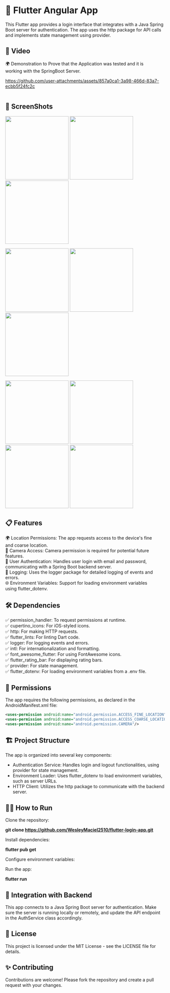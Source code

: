 # 🚀 Flutter Angular App
This Flutter app provides a login interface that integrates with a Java Spring Boot server for authentication. 
The app uses the http package for API calls and implements state management using provider.

## 📱 Video
<ul style="list-style-type: none; padding: 0; margin: 0; display: flex; flex-wrap: wrap;">
  <li style="margin-right: 20px;">🌍 Demonstration to Prove that the Application was tested and it is working with the SpringBoot Server.</li>

https://github.com/user-attachments/assets/857a0ca1-3a98-466d-83a7-ecbb5f24fc2c

</ul>

## 📱 ScreenShots

<p align="left">
  <img src="https://github.com/user-attachments/assets/f416c912-d907-46f7-880f-ca3ad3d8fdcf" width="200" />
  <img src="https://github.com/user-attachments/assets/94529a21-bed8-4e63-ab68-0535f2539dfa" width="200" />
  <img src="https://github.com/user-attachments/assets/6e120ad5-ff40-4bb7-8bba-e1aeb0597d18" width="200" />
</p>

<p align="left">
  <img src="https://github.com/user-attachments/assets/cc92b3fa-efb9-416a-8422-30b4a12cbe17" width="200" />
  <img src="https://github.com/user-attachments/assets/99dcc463-0d12-4ed4-9921-f3f436d520b2" width="200" />
  <img src="https://github.com/user-attachments/assets/5d54fc85-ebd9-406e-8f0c-0aa9505d1b00" width="200" />
</p>

<p align="left">
  <img src="https://github.com/user-attachments/assets/538ac0a1-19f2-4cc0-ac1f-df27691a9bf4" width="200" />
  <img src="https://github.com/user-attachments/assets/2d6d8f70-0e9e-4a4f-9be1-3c2136bcb2de" width="200" />
  <img src="https://github.com/user-attachments/assets/165bcf4b-2b03-4494-894b-9ed9f51cf154" width="200" />
  <img src="https://github.com/user-attachments/assets/64af37e9-0b60-46bb-8afc-f4eee2395fbd" width="200" />
</p>
 
## 📋 Features

<ul style="list-style-type: none; padding: 0; margin: 0; display: flex; flex-wrap: wrap;">
  <li style="margin-right: 20px;">🌍 Location Permissions: The app requests access to the device's fine and coarse location.</li>
  <li style="margin-right: 20px;">📸 Camera Access: Camera permission is required for potential future features.</li>
  <li style="margin-right: 20px;">🔐 User Authentication: Handles user login with email and password, communicating with a Spring Boot backend server.</li>
  <li style="margin-right: 20px;">📝 Logging: Uses the logger package for detailed logging of events and errors.</li>
  <li style="margin-right: 20px;">🌐 Environment Variables: Support for loading environment variables using flutter_dotenv.</li>
</ul>

## 🛠️ Dependencies

<ul style="list-style-type: none; padding: 0; margin: 0; display: flex; flex-wrap: wrap;">
  <li style="margin-right: 20px;">✅ permission_handler: To request permissions at runtime.</li>
  <li style="margin-right: 20px;">✅ cupertino_icons: For iOS-styled icons.</li>
  <li style="margin-right: 20px;">✅ http: For making HTTP requests.</li>
  <li style="margin-right: 20px;">✅ flutter_lints: For linting Dart code.</li>
  <li style="margin-right: 20px;">✅ logger: For logging events and errors.</li>
  <li style="margin-right: 20px;">✅ intl: For internationalization and formatting.</li>
  <li style="margin-right: 20px;">✅ font_awesome_flutter: For using FontAwesome icons.</li>
  <li style="margin-right: 20px;">✅ flutter_rating_bar: For displaying rating bars.</li>
  <li style="margin-right: 20px;">✅ provider: For state management.</li>
  <li style="margin-right: 20px;">✅ flutter_dotenv: For loading environment variables from a .env file.</li>
</ul>

## 🔐 Permissions
The app requires the following permissions, as declared in the AndroidManifest.xml file:
```xml
<uses-permission android:name="android.permission.ACCESS_FINE_LOCATION"/>
<uses-permission android:name="android.permission.ACCESS_COARSE_LOCATION"/>
<uses-permission android:name="android.permission.CAMERA"/>
```
## 🏗️ Project Structure
The app is organized into several key components:

- Authentication Service: Handles login and logout functionalities, using provider for state management.
- Environment Loader: Uses flutter_dotenv to load environment variables, such as server URLs.
- HTTP Client: Utilizes the http package to communicate with the backend server.

## 🧑‍💻 How to Run
Clone the repository:

**git clone https://github.com/WesleyMaciel2510/flutter-login-app.git**

Install dependencies:

**flutter pub get**

Configure environment variables:

Run the app:

**flutter run**

## 🔗 Integration with Backend
This app connects to a Java Spring Boot server for authentication. Make sure the server is running locally or remotely, and update the API endpoint in the AuthService class accordingly.

## 📄 License
This project is licensed under the MIT License - see the LICENSE file for details.

## ✨ Contributing
Contributions are welcome! Please fork the repository and create a pull request with your changes.
